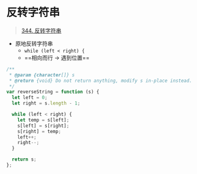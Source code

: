 
# 反转字符串


>  [344. 反转字符串](https://leetcode.cn/problems/reverse-string/)


- 原地反转字符串
	- `while (left < right) {`
	- ==相向而行 →  遇到位置==

```javascript
/**
 * @param {character[]} s
 * @return {void} Do not return anything, modify s in-place instead.
 */
var reverseString = function (s) {
  let left = 0;
  let right = s.length - 1;

  while (left < right) {
    let temp = s[left];
    s[left] = s[right];
    s[right] = temp;
    left++;
    right--;
  }

  return s;
};

```